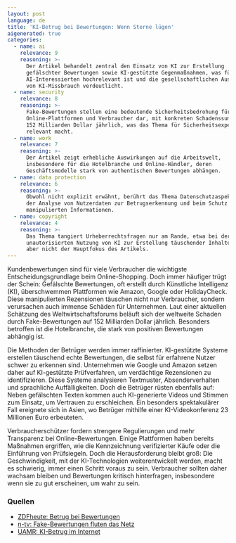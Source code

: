 ```yaml
---
layout: post
language: de
title: 'KI-Betrug bei Bewertungen: Wenn Sterne lügen'
aigenerated: true
categories:
  - name: ai
    relevance: 9
    reasoning: >-
      Der Artikel behandelt zentral den Einsatz von KI zur Erstellung
      gefälschter Bewertungen sowie KI-gestützte Gegenmaßnahmen, was für alle
      AI-Interessierten hochrelevant ist und die gesellschaftlichen Auswirkungen
      von KI-Missbrauch verdeutlicht.
  - name: security
    relevance: 8
    reasoning: >-
      Fake-Bewertungen stellen eine bedeutende Sicherheitsbedrohung für
      Online-Plattformen und Verbraucher dar, mit konkreten Schadenssummen von
      152 Milliarden Dollar jährlich, was das Thema für Sicherheitsexperten sehr
      relevant macht.
  - name: work
    relevance: 7
    reasoning: >-
      Der Artikel zeigt erhebliche Auswirkungen auf die Arbeitswelt,
      insbesondere für die Hotelbranche und Online-Händler, deren
      Geschäftsmodelle stark von authentischen Bewertungen abhängen.
  - name: data protection
    relevance: 6
    reasoning: >-
      Obwohl nicht explizit erwähnt, berührt das Thema Datenschutzaspekte bei
      der Analyse von Nutzerdaten zur Betrugserkennung und beim Schutz vor
      manipulierten Informationen.
  - name: copyright
    relevance: 4
    reasoning: >-
      Das Thema tangiert Urheberrechtsfragen nur am Rande, etwa bei der
      unautorisierten Nutzung von KI zur Erstellung täuschender Inhalte, ist
      aber nicht der Hauptfokus des Artikels.
---
```


Kundenbewertungen sind für viele Verbraucher die wichtigste Entscheidungsgrundlage beim Online-Shopping. Doch immer häufiger trügt der Schein: Gefälschte Bewertungen, oft erstellt durch Künstliche Intelligenz (KI), überschwemmen Plattformen wie Amazon, Google oder HolidayCheck. Diese manipulierten Rezensionen täuschen nicht nur Verbraucher, sondern verursachen auch immense Schäden für Unternehmen. Laut einer aktuellen Schätzung des Weltwirtschaftsforums beläuft sich der weltweite Schaden durch Fake-Bewertungen auf 152 Milliarden Dollar jährlich. Besonders betroffen ist die Hotelbranche, die stark von positiven Bewertungen abhängig ist.

<!--more-->

Die Methoden der Betrüger werden immer raffinierter. KI-gestützte Systeme erstellen täuschend echte Bewertungen, die selbst für erfahrene Nutzer schwer zu erkennen sind. Unternehmen wie Google und Amazon setzen daher auf KI-gestützte Prüfverfahren, um verdächtige Rezensionen zu identifizieren. Diese Systeme analysieren Textmuster, Absenderverhalten und sprachliche Auffälligkeiten. Doch die Betrüger rüsten ebenfalls auf: Neben gefälschten Texten kommen auch KI-generierte Videos und Stimmen zum Einsatz, um Vertrauen zu erschleichen. Ein besonders spektakulärer Fall ereignete sich in Asien, wo Betrüger mithilfe einer KI-Videokonferenz 23 Millionen Euro erbeuteten.

Verbraucherschützer fordern strengere Regulierungen und mehr Transparenz bei Online-Bewertungen. Einige Plattformen haben bereits Maßnahmen ergriffen, wie die Kennzeichnung verifizierter Käufe oder die Einführung von Prüfsiegeln. Doch die Herausforderung bleibt groß: Die Geschwindigkeit, mit der KI-Technologien weiterentwickelt werden, macht es schwierig, immer einen Schritt voraus zu sein. Verbraucher sollten daher wachsam bleiben und Bewertungen kritisch hinterfragen, insbesondere wenn sie zu gut erscheinen, um wahr zu sein.

### Quellen
- [ZDFheute: Betrug bei Bewertungen](https://www.zdfheute.de/wirtschaft/online-bewertungen-ki-faelschungen-folgen-wirtschaft-100.html)  
- [n-tv: Fake-Bewertungen fluten das Netz](https://www.n-tv.de/ratgeber/Fake-Bewertungen-fluten-das-Netz-article24543950.html)  
- [UAMR: KI-Betrug im Internet](https://www.uamr.de/ki-betrug-im-internet/)
